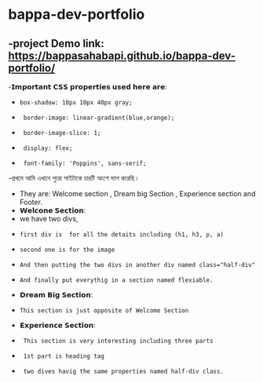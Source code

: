 ﻿# bappa-dev-portfolio
 -project Demo link: https://bappasahabapi.github.io/bappa-dev-portfolio/
 -
 -𝗜𝗺𝗽𝗼𝗿𝘁𝗮𝗻𝘁 𝗖𝗦𝗦 𝗽𝗿𝗼𝗽𝗲𝗿𝘁𝗶𝗲𝘀 𝘂𝘀𝗲𝗱 𝗵𝗲𝗿𝗲 𝗮𝗿𝗲:
 -     box-shadow: 10px 10px 40px gray;
 -      border-image: linear-gradient(blue,orange);
 -      border-image-slice: 1;
 -      display: flex;
 -      font-family: 'Poppins', sans-serif;
 -প্রথমে আমি এখানে পুরো সাইটাকে চারটি অংশে ভাগ করেছি।
 - They are: Welcome section , Dream big Section , Experience section and Footer.
 - 𝗪𝗲𝗹𝗰𝗼𝗻𝗲 𝗦𝗲𝗰𝘁𝗶𝗼𝗻:
 - we have two divs,
 -     first div is  for all the detaits including (h1, h3, p, a)
 -     second one is for the image 
 -     And then putting the two divs in another div named class="half-div"
 -     And finally put everythig in a section named flexiable.
 - 𝗗𝗿𝗲𝗮𝗺 𝗕𝗶𝗴 𝗦𝗲𝗰𝘁𝗶𝗼𝗻:
 -     This section is just opposite of Welcome Section
 - 𝗘𝘅𝗽𝗲𝗿𝗶𝗲𝗻𝗰𝗲 𝗦𝗲𝗰𝘁𝗶𝗼𝗻:
 -      This section is very interesting including three parts
 -      1st part is heading tag
 -      two dives havig the same properties named half-div class. 
